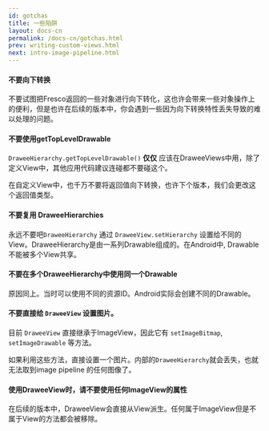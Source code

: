 ```yaml
---
id: gotchas
title: 一些陷阱
layout: docs-cn
permalink: /docs-cn/gotchas.html
prev: writing-custom-views.html
next: intro-image-pipeline.html
---
```


#### 不要向下转换

不要试图把Fresco返回的一些对象进行向下转化，这也许会带来一些对象操作上的便利，但是也许在后续的版本中，你会遇到一些因为向下转换特性丢失导致的难以处理的问题。

#### 不要使用getTopLevelDrawable

`DraweeHierarchy.getTopLevelDrawable()` **仅仅** 应该在DraweeViews中用，除了定义View中，其他应用代码建议连碰都不要碰这个。

在自定义View中，也千万不要将返回值向下转换，也许下个版本，我们会更改这个返回值类型。

#### 不要复用 DraweeHierarchies

永远不要吧`DraweeHierarchy` 通过 ```DraweeView.setHierarchy``` 设置给不同的View。DraweeHierarchy是由一系列Drawable组成的。在Android中, Drawable不能被多个View共享。

#### 不要在多个DraweeHierarchy中使用同一个Drawable

原因同上。当时可以使用不同的资源ID。Android实际会创建不同的Drawable。

#### 不要直接给 `DraweeView` 设置图片。

目前 ```DraweeView``` 直接继承于ImageView，因此它有 `setImageBitmap`,
`setImageDrawable`  等方法。

如果利用这些方法，直接设置一个图片。内部的```DraweeHierarchy```就会丢失，也就无法取到image
pipeline 的任何图像了。

#### 使用DraweeView时，请不要使用任何ImageView的属性

在后续的版本中，DraweeView会直接从View派生。任何属于ImageView但是不属于View的方法都会被移除。
